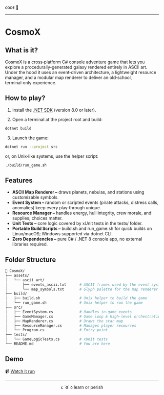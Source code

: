 ᴄᴏᴅᴇ 👾

---

# CosmoX 

## What is it?

CosmoX is a cross‑platform C# console adventure game that lets you explore a procedurally‑generated galaxy rendered entirely in ASCII art.
Under the hood it uses an event‑driven architecture, a lightweight resource manager, and a modular map renderer to deliver an old‑school, terminal‑only experience.

## How to play?

1. Install the [.NET SDK](https://dotnet.microsoft.com/en-us/download) (version 8.0 or later).

2. Open a terminal at the project root and build:

```bash
dotnet build
```

3. Launch the game:

```bash
dotnet run --project src
```
or, on Unix‑like systems, use the helper script:

```bash
./build/run_game.sh
```

## Features

- **ASCII Map Renderer –** draws planets, nebulas, and stations using customizable symbols.
- **Event System –** random or scripted events (pirate attacks, distress calls, anomalies) keep every play‑through unique.
- **Resource Manager –** handles energy, hull integrity, crew morale, and supplies; choices matter.
- **Unit Tests –** core logic covered by xUnit tests in the tests/ folder.
- **Portable Build Scripts –** build.sh and run_game.sh for quick builds on Linux/macOS; Windows supported via dotnet CLI.
- **Zero Dependencies –** pure C# / .NET 8 console app, no external libraries required.

## Folder Structure

```bash
📁 CosmoX/
├── assets/
│   └── ascii_art/
│       ├── events_ascii.txt      # ASCII frames used by the event system
│       └── map_symbols.txt       # Glyph palette for the map renderer
├── build/
│   ├── build.sh                  # Unix helper to build the game
│   └── run_game.sh               # Unix helper to run the game
├── src/
│   ├── EventSystem.cs            # Handles in‑game events
│   ├── GameManager.cs            # Game loop & high‑level orchestration
│   ├── MapRenderer.cs            # Draws the star map
│   ├── ResourceManager.cs        # Manages player resources
│   └── Program.cs                # Entry point
├── tests/
│   └── GameLogicTests.cs         # xUnit tests
└── README.md                     # You are here
```

## Demo

📹 [Watch it run](https://drive.google.com/file/d/1UApslKY_sNPV2AdLipbvlp9ySJUN5ChI/view?usp=sharing)

---

<p align="center">૮ ˙Ⱉ˙ ა learn or perish</p>

